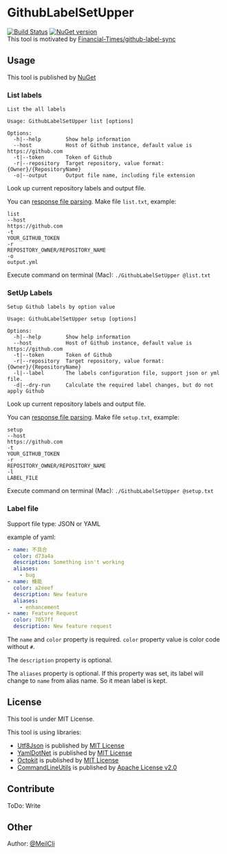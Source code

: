# GithubLabelSetUpper
[![Build Status](https://dev.azure.com/MobileAct/GithubLabelSetUpper/_apis/build/status/MobileAct.GithubLabelSetUpper?branchName=master)](https://dev.azure.com/MobileAct/GithubLabelSetUpper/_build/latest?definitionId=4&branchName=master) [![NuGet version](https://badge.fury.io/nu/MobileAct.GithubLabelSetUpper.svg)](https://badge.fury.io/nu/MobileAct.GithubLabelSetUpper)  
This tool is motivated by [Financial-Times/github-label-sync](https://github.com/Financial-Times/github-label-sync)

## Usage
This tool is published by [NuGet](https://www.nuget.org/packages/MobileAct.GithubLabelSetUpper)

### List labels

```
List the all labels

Usage: GithubLabelSetUpper list [options]

Options:
  -h|--help        Show help information
  --host           Host of Github instance, default value is https://github.com
  -t|--token       Token of Github
  -r|--repository  Target repository, value format: {Owner}/{RepositoryName}
  -o|--output      Output file name, including file extension
```

Look up current repository labels and output file.

You can [response file parsing](https://natemcmaster.github.io/CommandLineUtils/docs/response-file-parsing.html?tabs=using-attributes). Make file `list.txt`, example:
```
list
--host
https://github.com
-t
YOUR_GITHUB_TOKEN
-r
REPOSITORY_OWNER/REPOSITORY_NAME
-o
output.yml
```
Execute command on terminal (Mac): `./GithubLabelSetUpper @list.txt`

### SetUp Labels

```
Setup Github labels by option value

Usage: GithubLabelSetUpper setup [options]

Options:
  -h|--help        Show help information
  --host           Host of Github instance, default value is https://github.com
  -t|--token       Token of Github
  -r|--repository  Target repository, value format: {Owner}/{RepositoryName}
  -l|--label       The labels configuration file, support json or yml file.
  -d|--dry-run     Calculate the required label changes, but do not apply Github
```

Look up current repository labels and output file.

You can [response file parsing](https://natemcmaster.github.io/CommandLineUtils/docs/response-file-parsing.html?tabs=using-attributes). Make file `setup.txt`, example:
```
setup
--host
https://github.com
-t
YOUR_GITHUB_TOKEN
-r
REPOSITORY_OWNER/REPOSITORY_NAME
-l
LABEL_FILE
```
Execute command on terminal (Mac): `./GithubLabelSetUpper @setup.txt`

### Label file
Support file type: JSON or YAML

example of yaml:

```yml
- name: 不具合
  color: d73a4a
  description: Something isn't working
  aliases:
    - bug
- name: 機能
  color: a2eeef
  description: New feature
  aliases:
    - enhancement
- name: Feature Request
  color: 7057ff
  description: New feature request
```

The `name` and `color` property is required. `color` property value is color code without `#`.

The `description` property is optional.

The `aliases` property is optional. If this property was set, its label will change to `name` from alias name. So it mean label is kept.

## License
This tool is under MIT License.

This tool is using libraries:

- [Utf8Json](https://github.com/neuecc/Utf8Json) is published by [MIT License](https://github.com/neuecc/Utf8Json/blob/master/LICENSE)
- [YamlDotNet](https://github.com/aaubry/YamlDotNet) is published by [MIT License](https://github.com/aaubry/YamlDotNet/blob/master/LICENSE)
- [Octokit](https://github.com/octokit/octokit.net) is published by [MIT License](https://github.com/octokit/octokit.net/blob/master/LICENSE.txt)
- [CommandLineUtils](https://github.com/natemcmaster/CommandLineUtils) is published by [Apache License v2.0](https://github.com/natemcmaster/CommandLineUtils/blob/master/LICENSE.txt)

## Contribute
ToDo: Write

## Other
Author: [@MeilCli](https://github.com/MeilCli)
